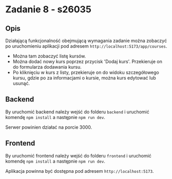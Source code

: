 # Zadanie 8 - s26035

## Opis

Działającą funkcjonalność obejmującą wymagania zadanie można zobaczyć po uruchomieniu aplikacji pod adresem `http://localhost:5173/app/courses`.

- Można tam zobaczyć listę kursów.
- Można dodać nowy kurs poprzez przycisk 'Dodaj kurs'. Przekieruje on do formularza dodawania kursu.
- Po kliknięciu w kurs z listy, przekieruje on do widoku szczegółowego kursu, gdzie po za informacjami o kursie, można kurs edytować lub usunąć.

## Backend

By uruchomić backend należy wejść do folderu `backend` i uruchomić komendę `npm install` a następnie `npm run dev`.

Serwer powinien działać na porcie 3000.

## Frontend

By uruchomić frontend należy wejść do folderu `frontend` i uruchomić komendę `npm install` a następnie `npm run dev`.

Aplikacja powinna być dostępna pod adresem `http://localhost:5173`.
